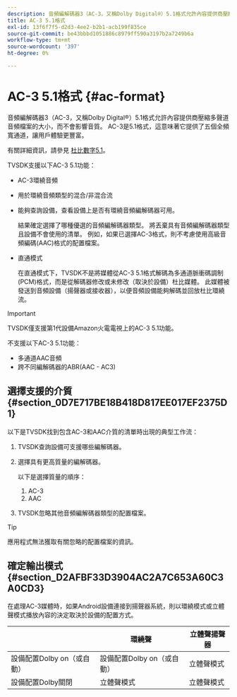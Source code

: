 ```yaml
---
description: 音頻編解碼器3（AC-3，又稱Dolby Digital®）5.1格式允許內容提供商壓縮多聲道音頻檔案的大小，而不會影響音質。 AC-3是5.1格式，這意味著它提供了五個全頻寬通道，讓用戶體驗更豐富。
title: AC-3 5.1格式
exl-id: 13f6f7f5-d2d3-4ee2-b2b1-acb199f835ce
source-git-commit: be43bbbd1051886c8979ff590a3197b2a7249b6a
workflow-type: tm+mt
source-wordcount: '397'
ht-degree: 0%

---
```


# AC-3 5.1格式 {#ac-format}

音頻編解碼器3（AC-3，又稱Dolby Digital®）5.1格式允許內容提供商壓縮多聲道音頻檔案的大小，而不會影響音質。 AC-3是5.1格式，這意味著它提供了五個全頻寬通道，讓用戶體驗更豐富。

有關詳細資訊，請參見 [杜比數字5.1](https://www.dolby.com/us/en/technologies/dolby-digital.html)。

TVSDK支援以下AC-3 5.1功能：

* AC-3環繞音頻
* 用於環繞音頻類型的混合/非混合流
* 能夠查詢設備，查看設備上是否有環繞音頻編解碼器可用。

   結果確定選擇了哪種優選的音頻編解碼器類型。 將丟棄具有音頻編解碼器類型且設備不會使用的清單。 例如，如果已選擇AC-3格式，則不考慮使用高級音頻編碼(AAC)格式的配置檔案。
* 直通模式

   在直通模式下，TVSDK不是將媒體從AC-3 5.1格式解碼為多通道脈衝碼調制(PCM)格式，而是從解碼器修改或未修改（取決於設備）杜比媒體。 此媒體被發送到音頻設備（揚聲器或接收器），以便音頻設備能夠解碼並回放杜比環繞流。

>[!IMPORTANT]
>
>TVSDK僅支援第1代設備Amazon火電電視上的AC-3 5.1功能。

不支援以下AC-3 5.1功能：

* 多通道AAC音頻
* 跨不同編解碼器的ABR(AAC - AC3)

## 選擇支援的介質 {#section_0D7E717BE18B418D817EE017EF2375D1}

以下是TVSDK找到包含AC-3和AAC介質的清單時出現的典型工作流：

1. TVSDK查詢設備可支援哪些編解碼器。
1. 選擇具有更高質量的編解碼器。

   以下是選擇質量的順序：

   1. AC-3
   1. AAC

1. TVSDK忽略其他音頻編解碼器類型的配置檔案。

>[!TIP]
>
>應用程式無法獲取有關忽略的配置檔案的資訊。

## 確定輸出模式 {#section_D2AFBF33D3904AC2A7C653A60C3A0CD3}

在處理AC-3媒體時，如果Android設備連接到揚聲器系統，則以環繞模式或立體聲模式播放內容的決定取決於設備的配置方式。

|  | **環繞聲** | **立體聲揚聲器** |
|---|---|---|
| 設備配置Dolby on（或自動） | 設備配置Dolby on（或自動） | 立體聲模式 |
| 設備配置Dolby關閉 | 立體聲模式 | 立體聲模式 |
